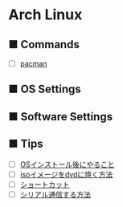 # Arch Linux
## ■ Commands
- [ ] [pacman]()
## ■ OS Settings
## ■ Software Settings
## ■ Tips
- [ ] [OSインストール後にやること](https://github.com/thetaru/memorandum/tree/master/OS/Linux/Arch/After_Install)
- [ ] [isoイメージをdvdに焼く方法](https://github.com/thetaru/memorandum/tree/master/OS/Linux/Arch/dvd_burn)
- [ ] [ショートカット](https://github.com/thetaru/memorandum/tree/master/OS/Linux/Arch/shortcut)
- [ ] [シリアル通信する方法](serial)
